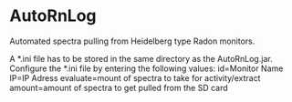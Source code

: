 # AutoRnLog
Automated spectra pulling from Heidelberg type Radon monitors.

A *.ini file has to be stored in the same directory as the AutoRnLog.jar. Configure the *.ini file by entering the following values:
id=Monitor Name
IP=IP Adress
evaluate=mount of spectra to take for activity/extract
amount=amount of spectra to get pulled from the SD card
